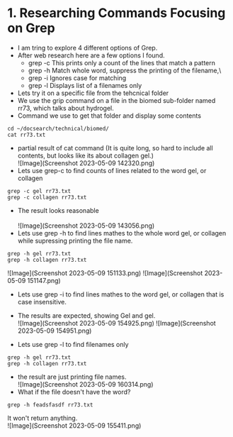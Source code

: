 # 1. Researching Commands Focusing on Grep <br />
- I am tring to explore 4 different options of Grep. <br />  
- After web research here are a few options I found.
  - grep -c This prints only a count of the lines that match a pattern
  - grep -h Match whole word, suppress the printing of the filename,\
  - grep -i Ignores case for matching
  - grep -l Displays list of a filenames only
- Lets try it on a specific file from the tehcnical folder
- We use the grip command on a file in the biomed sub-folder named rr73, which talks about hydrogel.
- Command we use to get that folder and display some contents
```
cd ~/docsearch/technical/biomed/
cat rr73.txt
```
-  partial result of cat command (It is quite long, so hard to include all contents, but looks like its about collagen gel.)<br />
 ![Image](Screenshot 2023-05-09 142320.png)
-  Lets use grep-c to find counts of lines related to the word gel, or collagen
```
grep -c gel rr73.txt
grep -c collagen rr73.txt
```
 - The result looks reasonable <br />  
 ![Image](Screenshot 2023-05-09 143056.png)
-  Lets use grep -h to find lines mathes to the whole word gel, or collagen while supressing printing the file name.
 
```
grep -h gel rr73.txt
grep -h collagen rr73.txt
```
![Image](Screenshot 2023-05-09 151133.png)
![Image](Screenshot 2023-05-09 151147.png)

-  Lets use grep -i to find lines mathes to the word gel, or collagen that is case insensitive.
-  The results are expected, showing Gel and gel.<br /> 
![Image](Screenshot 2023-05-09 154925.png)
![Image](Screenshot 2023-05-09 154951.png)

-  Lets use grep -l to find filenames only
```
grep -h gel rr73.txt
grep -h collagen rr73.txt
```
- the result are just printing file names.<br /> 
![Image](Screenshot 2023-05-09 160314.png)
- What if the file doesn't have the word?
```
grep -h feadsfasdf rr73.txt
```
It won't return anything. <br /> 
![Image](Screenshot 2023-05-09 155411.png)

